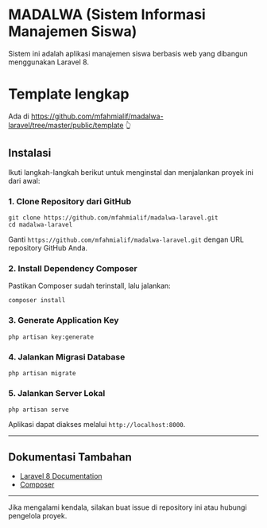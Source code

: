 # MADALWA (Sistem Informasi Manajemen Siswa)

Sistem ini adalah aplikasi manajemen siswa berbasis web yang dibangun menggunakan Laravel 8.

# Template lengkap 

Ada di https://github.com/mfahmialif/madalwa-laravel/tree/master/public/template 👆

## Instalasi

Ikuti langkah-langkah berikut untuk menginstal dan menjalankan proyek ini dari awal:

### 1. Clone Repository dari GitHub

```
git clone https://github.com/mfahmialif/madalwa-laravel.git
cd madalwa-laravel
```

Ganti `https://github.com/mfahmialif/madalwa-laravel.git` dengan URL repository GitHub Anda.

### 2. Install Dependency Composer

Pastikan Composer sudah terinstall, lalu jalankan:

```
composer install
```

### 3. Generate Application Key

```
php artisan key:generate
```

### 4. Jalankan Migrasi Database

```
php artisan migrate
```

### 5. Jalankan Server Lokal

```
php artisan serve
```

Aplikasi dapat diakses melalui `http://localhost:8000`.

---

## Dokumentasi Tambahan

- [Laravel 8 Documentation](https://laravel.com/docs/8.x)
- [Composer](https://getcomposer.org/)

---

Jika mengalami kendala, silakan buat issue di repository ini atau hubungi pengelola proyek.
